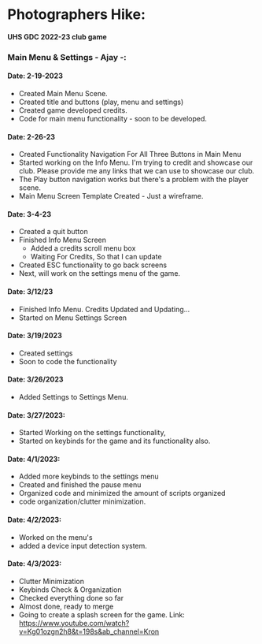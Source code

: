 # Photographers Hike:
#### UHS GDC 2022-23 club game

### Main Menu & Settings - Ajay -: 
#### Date: 2-19-2023
* Created Main Menu Scene.
* Created title and buttons (play, menu and settings)
* Created game developed credits. 
* Code for main menu functionality - soon to be developed. 

#### Date: 2-26-23
* Created Functionality Navigation For All Three Buttons in Main Menu 
* Started working on the Info Menu. I'm trying to credit and showcase our club. Please provide me any links that we can use to showcase our club.
* The Play button navigation works but there's a problem with the player scene.
* Main Menu Screen Template Created - Just a wireframe.

#### Date: 3-4-23
* Created a quit button
* Finished Info Menu Screen
  * Added a credits scroll menu box
  * Waiting For Credits, So that I can update
* Created ESC functionality to go back screens
* Next, will work on the settings menu of the game.

#### Date: 3/12/23
* Finished Info Menu. Credits Updated and Updating...
* Started on Menu Settings Screen

#### Date: 3/19/2023
* Created settings
* Soon to code the functionality

#### Date: 3/26/2023
* Added Settings to Settings Menu.

#### Date: 3/27/2023: 
* Started Working on the settings functionality, 
* Started on keybinds for the game and its functionality also.

#### Date: 4/1/2023: 
* Added more keybinds to the settings menu 
* Created and finished the pause menu
* Organized code and minimized the amount of scripts organized
* code organization/clutter minimization.

#### Date: 4/2/2023: 
* Worked on the menu's 
* added a device input detection system.

#### Date: 4/3/2023:
* Clutter Minimization 
* Keybinds Check & Organization 
* Checked everything done so far
* Almost done, ready to merge
* Going to create a splash screen for the game. Link: https://www.youtube.com/watch?v=Kg01ozgn2h8&t=198s&ab_channel=Kron
